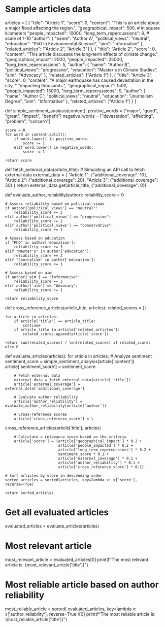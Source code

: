 # Sample articles data
articles = [
    {
        "title": "Article 1",
        "score": 0,
        "content": "This is an article about a major flood affecting the region.",
        "geographical_impact": 500,  # in square kilometers
        "people_impacted": 10000,
        "long_term_repercussions": 8,  # scale of 1-10
        "author": {
            "name": "Author A",
            "political_views": "neutral",
            "education": "PhD in Environmental Science",
            "aim": "Informative"
        },
        "related_articles": ["Article 2", "Article 3"]
    },
    {
        "title": "Article 2",
        "score": 0,
        "content": "This article discusses the long-term effects of climate change.",
        "geographical_impact": 2000,
        "people_impacted": 25000,
        "long_term_repercussions": 5,
        "author": {
            "name": "Author B",
            "political_views": "progressive",
            "education": "Master's in Climate Studies",
            "aim": "Advocacy"
        },
        "related_articles": ["Article 1"]
    },
    {
        "title": "Article 3",
        "score": 0,
        "content": "A major earthquake has caused devastation in the city, "
           "impacting thousands.",
        "geographical_impact": 1500,
        "people_impacted": 15000,
        "long_term_repercussions": 9,
        "author": {
            "name": "Author C",
            "political_views": "neutral",
            "education": "Journalism Degree",
            "aim": "Informative"
        },
        "related_articles": ["Article 1"]
    }
]

def simple_sentiment_analysis(content):
    positive_words = ["major", "good", "great", "impact", "benefit"]
    negative_words = ["devastation", "affecting", "problem", "concern"]

    score = 0
    for word in content.split():
        if word.lower() in positive_words:
            score += 1
        elif word.lower() in negative_words:
            score -= 1

    return score

def fetch_external_data(article_title):
    # Simulating an API call to fetch external data
    external_data = {
        "Article 1": {"additional_coverage": 10},
        "Article 2": {"additional_coverage": 20},
        "Article 3": {"additional_coverage": 30}
    }
    return external_data.get(article_title, {"additional_coverage": 0})

def evaluate_author_reliability(author):
    reliability_score = 0

    # Assess reliability based on political views
    if author['political_views'] == "neutral":
        reliability_score += 3
    elif author['political_views'] == "progressive":
        reliability_score += 2
    elif author['political_views'] == "conservative":
        reliability_score += 1

    # Assess based on education
    if "PhD" in author['education']:
        reliability_score += 3
    elif "Master's" in author['education']:
        reliability_score += 2
    elif "Journalism" in author['education']:
        reliability_score += 1

    # Assess based on aim
    if author['aim'] == "Informative":
        reliability_score += 3
    elif author['aim'] == "Advocacy":
        reliability_score += 1

    return reliability_score

def cross_reference_articles(article_title, articles):
    related_scores = []

    for article in articles:
        if article['title'] == article_title:
            continue
        if article_title in article['related_articles']:
            related_scores.append(article['score'])

    return sum(related_scores) / len(related_scores) if related_scores else 0

def evaluate_articles(articles):
    for article in articles:
        # Analyze sentiment
        sentiment_score = simple_sentiment_analysis(article['content'])
        article['sentiment_score'] = sentiment_score

        # Fetch external data
        external_data = fetch_external_data(article['title'])
        article['external_coverage'] = external_data['additional_coverage']

        # Evaluate author reliability
        article['author_reliability'] = evaluate_author_reliability(article['author'])

        # Cross-reference scores
        article['cross_reference_score'] = \
cross_reference_articles(article['title'], articles)

        # Calculate a relevance score based on the criteria
        article['score'] = (article['geographical_impact'] * 0.2 +
                            article['people_impacted'] * 0.2 +
                            article['long_term_repercussions'] * 0.2 +
                            sentiment_score * 0.1 +
                            article['external_coverage'] * 0.1 +
                            article['author_reliability'] * 0.1 +
                            article['cross_reference_score'] * 0.1)

    # Sort articles by score in descending order
    sorted_articles = sorted(articles, key=lambda x: x['score'], reverse=True)

    return sorted_articles

# Get all evaluated articles
evaluated_articles = evaluate_articles(articles)

# Most relevant article
most_relevant_article = evaluated_articles[0]
print(f"The most relevant article is: {most_relevant_article['title']}")

# Most reliable article based on author reliability
most_reliable_article = sorted(
    evaluated_articles, key=lambda x: x['author_reliability'], reverse=True
)[0]
print(f"The most reliable article is: {most_reliable_article['title']}")

